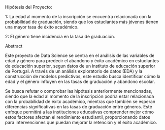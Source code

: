 ﻿Hipótesis del Proyecto:

1: La edad al momento de la inscripción se encuentra relacionada con la probabilidad de graduación, siendo que los estudiantes más jóvenes tienen una mayor tasa de éxito académico.

2: El género tiene incidencia en la tasa de graduación.


Abstract

Este proyecto de Data Science se centra en el análisis de las variables de edad y género para predecir el abandono y éxito académico en estudiantes de educación superior, segun datos de un instituto de educación superior de Portugal. A través de un análisis exploratorio de datos (EDA) y la construcción de modelos predictivos, este estudio busca identificar cómo la edad y el género influyen en las tasas de graduación y abandono escolar.

Se busca refutar o comprobar las hipótesis anteriormente mencionadas, siendo que la edad al momento de la inscripción podría estar relacionada con la probabilidad de éxito académico, mientras que también se esperan diferencias significativas en las tasas de graduación entre géneros. Este enfoque permitirá a las instituciones educativas comprender mejor cómo estos factores afectan el rendimiento estudiantil, proporcionando datos para intervenciones que puedan mejorar la retención y el éxito académico.

